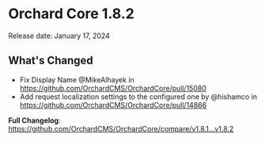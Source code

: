 # Orchard Core 1.8.2

Release date: January 17, 2024

## What's Changed

* Fix Display Name @MikeAlhayek in <https://github.com/OrchardCMS/OrchardCore/pull/15080>
* Add request localization settings to the configured one by @hishamco in <https://github.com/OrchardCMS/OrchardCore/pull/14866>

**Full Changelog**: <https://github.com/OrchardCMS/OrchardCore/compare/v1.8.1...v1.8.2>
